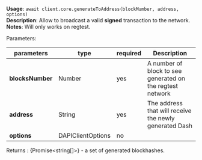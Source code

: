 **Usage**: `await client.core.generateToAddress(blockMumber, address, options)`  
**Description**: Allow to broadcast a valid **signed** transaction to the network.
**Notes**: Will only works on regtest.

Parameters:

| parameters                | type                | required       | Description                                                                                      |
|---------------------------|---------------------|----------------| ------------------------------------------------------------------------------------------------ |
| **blocksNumber**          | Number              | yes            | A number of block to see generated on the regtest network                                        |
| **address**               | String              | yes            | The address that will receive the newly generated Dash                                           |
| **options**               | DAPIClientOptions   | no             |  |

Returns : {Promise<string[]>} - a set of generated blockhashes.
